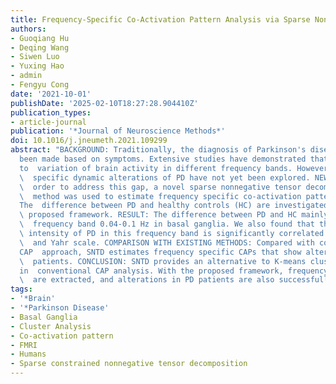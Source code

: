 ```yaml
---
title: Frequency-Specific Co-Activation Pattern Analysis via Sparse Nonnegative Tensor Decomposition
authors:
- Guoqiang Hu
- Deqing Wang
- Siwen Luo
- Yuxing Hao
- admin
- Fengyu Cong
date: '2021-10-01'
publishDate: '2025-02-10T18:27:28.904410Z'
publication_types:
- article-journal
publication: '*Journal of Neuroscience Methods*'
doi: 10.1016/j.jneumeth.2021.109299
abstract: "BACKGROUND: Traditionally, the diagnosis of Parkinson's disease (PD) has
  been made based on symptoms. Extensive studies have demonstrated that PD may lead
  to  variation of brain activity in different frequency bands. However, frequency\
  \  specific dynamic alterations of PD have not yet been explored. NEW METHOD: In\
  \  order to address this gap, a novel sparse nonnegative tensor decomposition (SNTD)\
  \  method was used to estimate frequency specific co-activation patterns (CAP).
  The  difference between PD and healthy controls (HC) are investigated with the \
  \ proposed framework. RESULT: The difference between PD and HC mainly exists at\
  \  frequency band 0.04-0.1 Hz in basal ganglia. We also found that the average \
  \ intensity of PD in this frequency band is significantly correlated with the Hoehn\
  \  and Yahr scale. COMPARISON WITH EXISTING METHODS: Compared with conventional
  CAP  approach, SNTD estimates frequency specific CAPs that show alterations in PD\
  \  patients. CONCLUSION: SNTD provides an alternative to K-means clustering used
  in  conventional CAP analysis. With the proposed framework, frequency specific CAPs\
  \  are extracted, and alterations in PD patients are also successfully discovered."
tags:
- '*Brain'
- '*Parkinson Disease'
- Basal Ganglia
- Cluster Analysis
- Co-activation pattern
- FMRI
- Humans
- Sparse constrained nonnegative tensor decomposition
---
```

